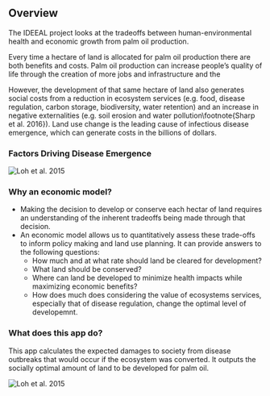## Overview  
The IDEEAL project looks at the tradeoffs between human-environmental health and economic growth from palm oil production. 

Every time a hectare of land is allocated for palm oil production there are both benefits and costs. Palm oil production can increase people’s quality of life through the creation of more jobs and infrastructure and the 

However, the development of that same hectare of land also generates social costs from a reduction in ecosystem services (e.g. food, disease regulation, carbon storage, biodiversity, water retention) and an increase in negative externalities (e.g. soil erosion and water pollution\footnote{Sharp et al. 2016}). Land use change is the leading cause of infectious disease emergence, which can generate costs in the billions of dollars. 



### Factors Driving Disease Emergence
<img src="chart1.png"
     alt="Loh et al. 2015"
     style="float: center; margin-right: 10px;" />
     
### Why an economic model?
- Making the decision to develop or conserve each hectar of land requires an understanding of the inherent tradeoffs being made through that decision.
- An economic model allows us to quantitatively assess these trade-offs to inform policy making and land use planning. It can provide answers to the following questions:
  + How much and at what rate should land be cleared for development?
  + What land should be conserved?
  + Where can land be developed to minimize health impacts while maximizing economic benefits?
  + How does much does considering the value of ecosystems services, especially that of disease regulation, change the optimal level of developemnt.

### What does this app do?
This app calculates the expected damages to society from disease outbreaks that would occur if the ecosystem was converted. It outputs the socially optimal amount of land to be developed for palm oil. 

<img src="deforestation.gif"
     alt="Loh et al. 2015"
     style="float: center; margin-right: 10px;" />






















